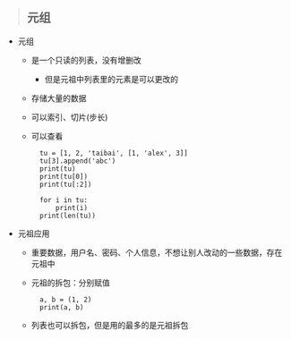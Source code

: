 > ## 元组

+ 元组

    + 是一个只读的列表，没有增删改
        
        - 但是元祖中列表里的元素是可以更改的
        
    - 存储大量的数据
    
    - 可以索引、切片(步长)
    
    - 可以查看
    
            tu = [1, 2, 'taibai', [1, 'alex', 3]]
            tu[3].append('abc')
            print(tu)
            print(tu[0])
            print(tu[:2])
            
            for i in tu:
                print(i)
            print(len(tu)) 
                
    
+ 元祖应用

    - 重要数据，用户名、密码、个人信息，不想让别人改动的一些数据，存在元祖中
    
    - 元祖的拆包：分别赋值
        
            a, b = (1, 2)
            print(a, b)    
    
    - 列表也可以拆包，但是用的最多的是元祖拆包
    
    
    